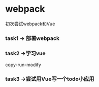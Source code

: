 # webpack

初次尝试webpack和Vue

### task1 -> 部署webpack

### task2 ->学习vue
copy-run-modify
### task3 ->尝试用Vue写一个todo小应用
